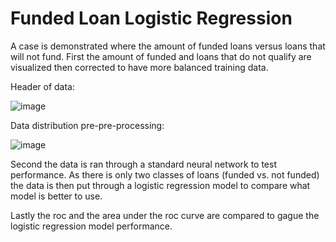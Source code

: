 # Funded Loan Logistic Regression

A case is demonstrated where the amount of funded loans versus loans that will not fund.  First the amount of funded and loans that do not qualify are visualized then corrected to have more balanced training data.  

Header of data:

![image](https://user-images.githubusercontent.com/58529391/160301127-06015402-910d-486c-afdd-419b0732ebd6.png)

Data distribution pre-pre-processing:

![image](https://user-images.githubusercontent.com/58529391/160301156-12613ba3-43f8-4a4d-a11c-04b0a36e6343.png)


Second the data is ran through a standard neural network to test performance. As there is only two classes of loans (funded vs. not funded) the data is then put through a logistic regression model to compare what model is better to use.

Lastly the roc and the area under the roc curve are compared to gague the logistic regression model performance.  
